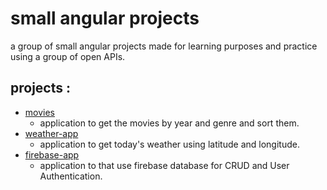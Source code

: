 # small angular projects

a group of small angular projects made for learning purposes and practice using a group of open APIs.

## projects :

* [movies](movies)
  * application to get the movies by year and genre and sort them.
* [weather-app](weather-app)
  * application to get today's weather using latitude and longitude.
* [firebase-app](firebase-app)
  * application to that use firebase database for CRUD and User Authentication.